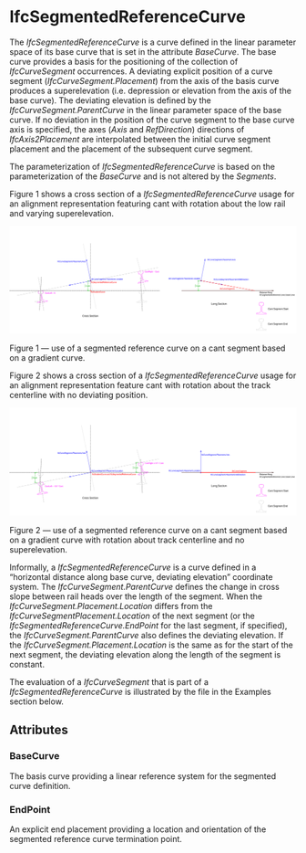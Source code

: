 # IfcSegmentedReferenceCurve

The _IfcSegmentedReferenceCurve_ is a curve defined in the linear parameter space of its base curve that is set in the attribute _BaseCurve_. The base curve provides a basis for the positioning of the collection of _IfcCurveSegment_ occurrences. A deviating explicit position of a curve segment (_IfcCurveSegment.Placement_) from the axis of the basis curve produces a superelevation (i.e. depression or elevation from the axis of the base curve). The deviating elevation is defined by the _IfcCurveSegment.ParentCurve_ in the linear parameter space of the base curve. If no deviation in the position of the curve segment to the base curve axis is specified, the axes (_Axis_ and _RefDirection_) directions of _IfcAxis2Placement_ are interpolated between the initial curve segment placement and the placement of the subsequent curve segment.
<!-- end of short definition -->

The parameterization of _IfcSegmentedReferenceCurve_ is based on the parameterization of the _BaseCurve_ and is not altered by the _Segments_.

Figure 1 shows a cross section of a _IfcSegmentedReferenceCurve_ usage for an alignment representation featuring cant with rotation about the low rail and varying superelevation.

![IfcSegmentedReferenceCurve_RailheadRotation](../../../../figures/IfcSegmentedReferenceCurve_RailheadRotation.svg)

Figure 1 — use of a segmented reference curve on a cant segment based on a gradient curve.

Figure 2 shows a cross section of a _IfcSegmentedReferenceCurve_ usage for an alignment representation feature cant with rotation about the track centerline with no deviating position.

![IfcSegmentedReferenceCurve_CenterRotation](../../../../figures/IfcSegmentedReferenceCurve_CenterRotation.svg)

Figure 2 — use of a segmented reference curve on a cant segment based on a gradient curve with rotation about track centerline and no superelevation.

Informally, a _IfcSegmentedReferenceCurve_ is a curve defined in a “horizontal distance along base curve, deviating elevation” coordinate system. The _IfcCurveSegment.ParentCurve_ defines the change in cross slope between rail heads over the length of the segment. When the _IfcCurveSegment.Placement.Location_ differs from the _IfcCurveSegmentPlacement.Location_ of the next segment (or the _IfcSegmentedReferenceCurve.EndPoint_ for the last segment, if specified), the _IfcCurveSegment.ParentCurve_ also defines the deviating elevation. If the _IfcCurveSegment.Placement.Location_ is the same as for the start of the next segment, the deviating elevation along the length of the segment is constant.

The evaluation of a _IfcCurveSegment_ that is part of a _IfcSegmentedReferenceCurve_ is illustrated by the file in the Examples section below.

## Attributes

### BaseCurve
The basis curve providing a linear reference system for the segmented curve definition.

### EndPoint
An explicit end placement providing a location and orientation of the segmented reference curve termination point.
